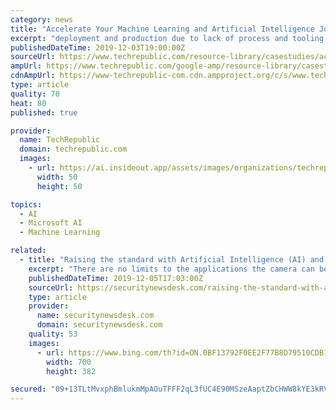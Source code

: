 ```yaml
---
category: news
title: "Accelerate Your Machine Learning and Artificial Intelligence Journey Using These DevOps Best Practices"
excerpt: "deployment and production due to lack of process and tooling know-how Special report: Blockchain in business: Where are we now, and predictions for the next decade Microsoft Ignite 2019: Azure Arc, HoloLens 2, Edge, Quantum and Teams Year-round IT budget template Digital Transformation ebook: Guide to becoming a digital transformation champion"
publishedDateTime: 2019-12-03T19:00:00Z
sourceUrl: https://www.techrepublic.com/resource-library/casestudies/accelerate-your-machine-learning-and-artificial-intelligence-journey-using-these-devops-best-practices/
ampUrl: https://www.techrepublic.com/google-amp/resource-library/casestudies/accelerate-your-machine-learning-and-artificial-intelligence-journey-using-these-devops-best-practices/
cdnAmpUrl: https://www-techrepublic-com.cdn.ampproject.org/c/s/www.techrepublic.com/google-amp/resource-library/casestudies/accelerate-your-machine-learning-and-artificial-intelligence-journey-using-these-devops-best-practices/
type: article
quality: 70
heat: 80
published: true

provider:
  name: TechRepublic
  domain: techrepublic.com
  images:
    - url: https://ai.insideout.app/assets/images/organizations/techrepublic.com-50x50.jpg
      width: 50
      height: 50

topics:
  - AI
  - Microsoft AI
  - Machine Learning

related:
  - title: "Raising the standard with Artificial Intelligence (AI) and Deep Learning"
    excerpt: "There are no limits to the applications the camera can be used for, and the solution platform is particularly suitable for sectors such as building engineering, energy, civil engineering, industry and production, public services, retail, healthcare, and education. Focus on smart video technologies with Artificial Intelligence and Deep Learning ..."
    publishedDateTime: 2019-12-05T17:03:00Z
    sourceUrl: https://securitynewsdesk.com/raising-the-standard-with-artificial-intelligence-ai-and-deep-learning/
    type: article
    provider:
      name: securitynewsdesk.com
      domain: securitynewsdesk.com
    quality: 53
    images:
      - url: https://www.bing.com/th?id=ON.0BF13792F0EE2F77B8D79510CDB177F3
        width: 700
        height: 382

secured: "09+13TLtMvxphBmlukmMpAOuTFFF2qL3fUC4E90MSzeAaptZbCHWW8kYE3kRVfWVZqGKPhS9WaxTjGEdyvwigMCuT2yi6sBhRgWRmetgM+0E6ODY4x3xnxarZ8yMTKEndjYYtmD/CA6bQNgcBnZGlpJ9bmHzOCZziImIm2X8FpUpqKirEiq4toSsrG8WFLzpOVSSR2OYsuLYDYxxP73DKtVvWdcQHIbZvZL1IQPddF/6WmgAN1/hj0UIr5L2Ac+q+jsTq5y7GpgpO4O06Y3hhQ==;8587rcGc/VkWHu0i65KpDw=="
---
```


